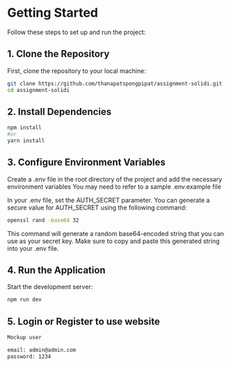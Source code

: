 # Getting Started

Follow these steps to set up and run the project:

## 1. Clone the Repository

First, clone the repository to your local machine:

```bash
git clone https://github.com/thanapatspongpipat/assignment-solidi.git
cd assignment-solidi
```

## 2. Install Dependencies

```bash
npm install
#or
yarn install
```

## 3. Configure Environment Variables

Create a .env file in the root directory of the project and add the necessary environment variables
You may need to refer to a sample .env.example file

In your .env file, set the AUTH_SECRET parameter. You can generate a secure value for AUTH_SECRET using the following command:

```bash
openssl rand -base64 32
```

This command will generate a random base64-encoded string that you can use as your secret key. Make sure to copy and paste this generated string into your .env file.


## 4. Run the Application

Start the development server:

```bash
npm run dev 
```

## 5. Login or Register to use website 

```bash
Mockup user 

email: admin@admin.com
password: 1234
```







